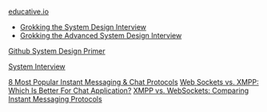 [educative.io](https://www.educative.io/learn)
- [Grokking the System Design Interview](https://www.educative.io/courses/grokking-the-system-design-interview)
- [Grokking the Advanced System Design Interview](https://www.educative.io/courses/grokking-adv-system-design-intvw)

[Github System Design Primer](https://github.com/donnemartin/system-design-primer)

[System Interview](https://systeminterview.com/)


[8 Most Popular Instant Messaging & Chat Protocols](https://www.cometchat.com/blog/popular-chat-and-instant-messaging-protocols)
[Web Sockets vs. XMPP: Which Is Better For Chat Application?](https://medium.com/@thinkwik/web-sockets-vs-xmpp-which-is-better-for-chat-application-113e3520b327)
[XMPP vs. WebSockets: Comparing Instant Messaging Protocols
](https://www.cometchat.com/blog/xmpp-vs-websockets-instant-messaging-protocol-comparison)
<!--stackedit_data:
eyJoaXN0b3J5IjpbMjA4NTc4ODI0NiwxNTA1ODIzODc2LC01Nj
E0NTA0MzVdfQ==
-->